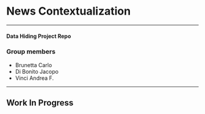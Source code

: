 # News Contextualization

---

#### Data Hiding Project Repo

### Group members

- Brunetta Carlo 
- Di Bonito Jacopo
- Vinci Andrea F.

---

## Work In Progress
